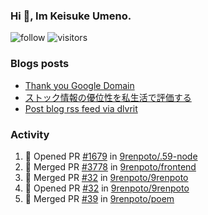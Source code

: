 ### Hi 👋, Im Keisuke Umeno.

<!--
**9renpoto/9renpoto** is a ✨ _special_ ✨ repository because its `README.md` (this file) appears on your GitHub profile.

Here are some ideas to get you started:

- 🔭 I’m currently working on ...
- 🌱 I’m currently learning ...
- 👯 I’m looking to collaborate on ...
- 🤔 I’m looking for help with ...
- 💬 Ask me about ...
- 📫 How to reach me: ...
- 😄 Pronouns: ...
- ⚡ Fun fact: ...
-->

![follow](https://img.shields.io/github/followers/9renpoto?label=Follow&style=social)
![visitors](https://komarev.com/ghpvc/?username=9renpoto&label=Profile%20views&color=0e75b6&style=flat)

### Blogs posts

<!-- BLOG-POST-LIST:START -->
- [Thank you Google Domain](https://9renpoto.win/entry/2023/07/08/new-domain)
- [ストック情報の優位性を私生活で評価する](https://9renpoto.win/entry/2023/05/28/stock)
- [Post blog rss feed via dlvrit](https://9renpoto.win/entry/2023/05/21/twitter-post)
<!-- BLOG-POST-LIST:END -->

### Activity

<!--START_SECTION:activity-->
1. 💪 Opened PR [#1679](https://github.com/9renpoto/.59-node/pull/1679) in [9renpoto/.59-node](https://github.com/9renpoto/.59-node)
2. 🎉 Merged PR [#3778](https://github.com/9renpoto/frontend/pull/3778) in [9renpoto/frontend](https://github.com/9renpoto/frontend)
3. 🎉 Merged PR [#32](https://github.com/9renpoto/9renpoto/pull/32) in [9renpoto/9renpoto](https://github.com/9renpoto/9renpoto)
4. 💪 Opened PR [#32](https://github.com/9renpoto/9renpoto/pull/32) in [9renpoto/9renpoto](https://github.com/9renpoto/9renpoto)
5. 🎉 Merged PR [#39](https://github.com/9renpoto/poem/pull/39) in [9renpoto/poem](https://github.com/9renpoto/poem)
<!--END_SECTION:activity-->

<!--START_SECTION:waka-->
<!--END_SECTION:waka-->
